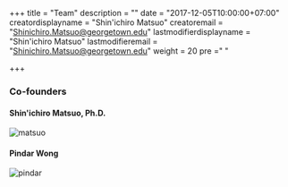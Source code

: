 +++
title = "Team"
description = ""
date = "2017-12-05T10:00:00+07:00"
creatordisplayname = "Shin'ichiro Matsuo"
creatoremail = "Shinichiro.Matsuo@georgetown.edu"
lastmodifierdisplayname = "Shin'ichiro Matsuo"
lastmodifieremail = "Shinichiro.Matsuo@georgetown.edu"
weight = 20
pre ="<i class='fa fa-edit'></i> "

+++
### Co-founders
#### Shin'ichiro Matsuo, Ph.D.
![matsuo](../matsuo.jpg?height=240px)

#### Pindar Wong
![pindar](../Pindar.jpg?height=240px)